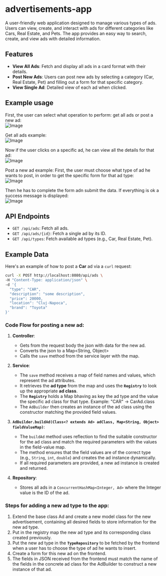 # advertisements-app

A user-friendly web application designed to manage various types of ads. Users can view, create, and interact with ads for different categories like Cars, Real Estate, and Pets. The app provides an easy way to search, create, and view ads with detailed information.  

## Features
- **View All Ads**: Fetch and display all ads in a card format with their details.
- **Post New Ads**: Users can post new ads by selecting a category (Car, Real Estate, Pet) and filling out a form for that specific category.
- **View Single Ad**: Detailed view of each ad when clicked.

## Example usage  
First, the user can select what operation to perform: get all ads or post a new ad:  
![Image](https://github.com/user-attachments/assets/7152f421-8171-4bcb-9a32-9292d87e1e02)  

Get all ads example:  
![Image](https://github.com/user-attachments/assets/ea098d03-3979-43a9-87b7-9a7849b62cb7)  

Now if the user clicks on a specific ad, he can view all the details for that ad:  
![Image](https://github.com/user-attachments/assets/20fd1da5-009a-4831-ae94-53fc133e3bd1)

Post a new ad example:
First, the user must choose what type of ad he wants to post, in order to get the specific form for that ad type:  
![Image](https://github.com/user-attachments/assets/63482048-6b7f-4cf7-9566-047e95ea314d)  

Then he has to complete the form adn submit the data. If everything is ok a success message is displayed:  
![Image](https://github.com/user-attachments/assets/ea64ea7f-f62e-42e8-8bcb-2e249ba04dc9)  



## API Endpoints
- `GET /api/ads`: Fetch all ads.
- `GET /api/ads/{id}`: Fetch a single ad by its ID.
- `GET /api/types`: Fetch available ad types (e.g., Car, Real Estate, Pet).


## Example Data
Here's an example of how to post a **Car** ad via a `curl` request:
```bash
curl -X POST http://localhost:8080/api/ads \
-H "Content-Type: application/json" \
-d '{
  "type": "CAR",
  "description": "some description",
  "price": 20000,
  "location": "Cluj-Napoca",
  "brand": "Toyota"
}'
```


### Code Flow for posting a new ad:

1. **Controller**:
   - Gets from the request body the json with data for the new ad.
   - Converts the json to a Map<String, Object>
   - Calls the `save` method from the service layer with the map.  

2. **Service**:
   - The `save` method receives a map of field names and values, which represent the ad attributes.
   - It retrieves the **ad type** from the map and uses the **`Registry`** to look up the appropriate **ad class**.
   - The **`Registry`** holds a Map bhaving as key the ad type and the value the specific ad class for that type. Example: "CAR" -> CarAd.class  
   - The `AdBuilder` then creates an instance of the ad class using the constructor matching the provided field values.

3. **`AdBuilder.buildAd(Class<? extends Ad> adClass, Map<String, Object> fieldValueMap)`**:
   - The `buildAd` method uses reflection to find the suitable constructor for the ad class and match the required parameters with the values in the field-value map.
   - The method ensures that the field values are of the correct type (e.g., `String`, `int`, `double`) and creates the ad instance dynamically.
   - If all required parameters are provided, a new ad instance is created and returned.

4. **Repository**:
   - Stores all ads in a `ConcurrentHashMap<Integer, Ad>` where the Integer value is the ID of the ad.
  

### Steps for adding a new ad type to the app:
1. Extend the base class Ad and create a new model class for the new advertisement, containing all desired fields to store information for the new ad type.
2. Put in the registry map the new ad type and its corresponding class created previously.
3. Put the new ad type in the **`TypeRepository`** to be fetched by the frontend when a user has to choose the type of ad he wants to insert.
4. Create a form for this new ad on the frontend.
5. The fields in JSON received from the frontend must match the name of the fields in the concrete ad class for the AdBuilder to construct a new instance of that ad.  
